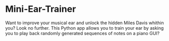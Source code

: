 # Mini-Ear-Trainer

Want to improve your musical ear and unlock the hidden Miles Davis whithin you? Look no further. This Python app allows you to train your ear by asking you to play back randomly generated sequences of notes on a piano GUI?
